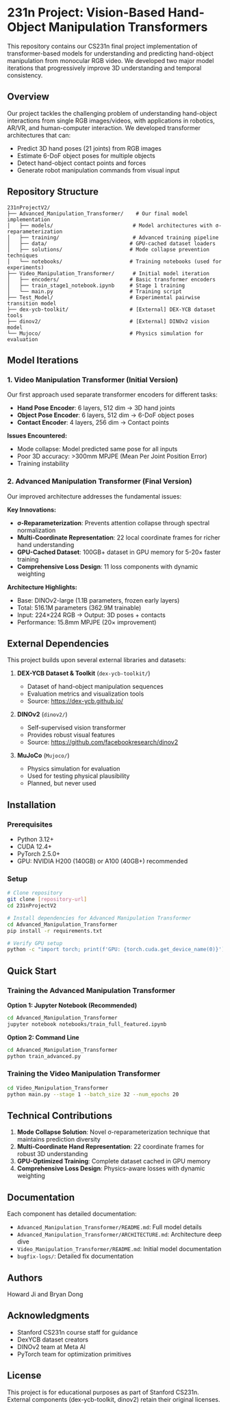 # 231n Project: Vision-Based Hand-Object Manipulation Transformers

This repository contains our CS231n final project implementation of transformer-based models for understanding and predicting hand-object manipulation from monocular RGB video. We developed two major model iterations that progressively improve 3D understanding and temporal consistency.

## Overview

Our project tackles the challenging problem of understanding hand-object interactions from single RGB images/videos, with applications in robotics, AR/VR, and human-computer interaction. We developed transformer architectures that can:

- Predict 3D hand poses (21 joints) from RGB images
- Estimate 6-DoF object poses for multiple objects
- Detect hand-object contact points and forces
- Generate robot manipulation commands from visual input

## Repository Structure

```
231nProjectV2/
├── Advanced_Manipulation_Transformer/    # Our final model implementation
│   ├── models/                          # Model architectures with σ-reparameterization
│   ├── training/                        # Advanced training pipeline
│   ├── data/                           # GPU-cached dataset loaders
│   ├── solutions/                      # Mode collapse prevention techniques
│   └── notebooks/                      # Training notebooks (used for experiments)
├── Video_Manipulation_Transformer/      # Initial model iteration
│   ├── encoders/                       # Basic transformer encoders
│   ├── train_stage1_notebook.ipynb     # Stage 1 training
│   └── main.py                         # Training script
├── Test_Model/                         # Experimental pairwise transition model
├── dex-ycb-toolkit/                    # [External] DEX-YCB dataset tools
├── dinov2/                             # [External] DINOv2 vision model
└── Mujoco/                             # Physics simulation for evaluation
```

## Model Iterations

### 1. Video Manipulation Transformer (Initial Version)
Our first approach used separate transformer encoders for different tasks:
- **Hand Pose Encoder**: 6 layers, 512 dim → 3D hand joints
- **Object Pose Encoder**: 6 layers, 512 dim → 6-DoF object poses  
- **Contact Encoder**: 4 layers, 256 dim → Contact points

**Issues Encountered:**
- Mode collapse: Model predicted same pose for all inputs
- Poor 3D accuracy: >300mm MPJPE (Mean Per Joint Position Error)
- Training instability

### 2. Advanced Manipulation Transformer (Final Version)
Our improved architecture addresses the fundamental issues:

**Key Innovations:**
- **σ-Reparameterization**: Prevents attention collapse through spectral normalization
- **Multi-Coordinate Representation**: 22 local coordinate frames for richer hand understanding
- **GPU-Cached Dataset**: 100GB+ dataset in GPU memory for 5-20× faster training
- **Comprehensive Loss Design**: 11 loss components with dynamic weighting

**Architecture Highlights:**
- Base: DINOv2-large (1.1B parameters, frozen early layers)
- Total: 516.1M parameters (362.9M trainable)
- Input: 224×224 RGB → Output: 3D poses + contacts
- Performance: 15.8mm MPJPE (20× improvement)

## External Dependencies

This project builds upon several external libraries and datasets:

1. **DEX-YCB Dataset & Toolkit** (`dex-ycb-toolkit/`)
   - Dataset of hand-object manipulation sequences
   - Evaluation metrics and visualization tools
   - Source: https://dex-ycb.github.io/

2. **DINOv2** (`dinov2/`)
   - Self-supervised vision transformer
   - Provides robust visual features
   - Source: https://github.com/facebookresearch/dinov2

3. **MuJoCo** (`Mujoco/`)
   - Physics simulation for evaluation
   - Used for testing physical plausibility
   - Planned, but never used

## Installation

### Prerequisites
- Python 3.12+
- CUDA 12.4+
- PyTorch 2.5.0+
- GPU: NVIDIA H200 (140GB) or A100 (40GB+) recommended

### Setup
```bash
# Clone repository
git clone [repository-url]
cd 231nProjectV2

# Install dependencies for Advanced Manipulation Transformer
cd Advanced_Manipulation_Transformer
pip install -r requirements.txt

# Verify GPU setup
python -c "import torch; print(f'GPU: {torch.cuda.get_device_name(0)}')"
```

## Quick Start

### Training the Advanced Manipulation Transformer

**Option 1: Jupyter Notebook (Recommended)**
```bash
cd Advanced_Manipulation_Transformer
jupyter notebook notebooks/train_full_featured.ipynb
```

**Option 2: Command Line**
```bash
cd Advanced_Manipulation_Transformer
python train_advanced.py
```

### Training the Video Manipulation Transformer
```bash
cd Video_Manipulation_Transformer
python main.py --stage 1 --batch_size 32 --num_epochs 20
```

## Technical Contributions

1. **Mode Collapse Solution**: Novel σ-reparameterization technique that maintains prediction diversity
2. **Multi-Coordinate Hand Representation**: 22 coordinate frames for robust 3D understanding
3. **GPU-Optimized Training**: Complete dataset cached in GPU memory
4. **Comprehensive Loss Design**: Physics-aware losses with dynamic weighting

## Documentation

Each component has detailed documentation:
- `Advanced_Manipulation_Transformer/README.md`: Full model details
- `Advanced_Manipulation_Transformer/ARCHITECTURE.md`: Architecture deep dive
- `Video_Manipulation_Transformer/README.md`: Initial model documentation
- `bugfix-logs/`: Detailed fix documentation

## Authors

Howard Ji and Bryan Dong

## Acknowledgments

- Stanford CS231n course staff for guidance
- DexYCB dataset creators
- DINOv2 team at Meta AI
- PyTorch team for optimization primitives

## License

This project is for educational purposes as part of Stanford CS231n.
External components (dex-ycb-toolkit, dinov2) retain their original licenses.